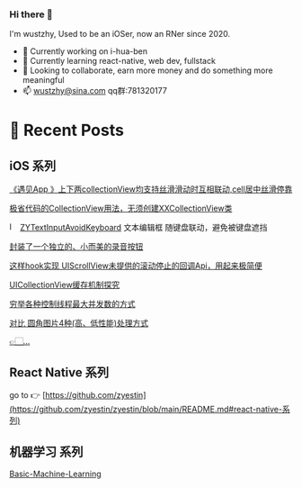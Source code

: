 ### Hi there 👋

I'm wustzhy, Used to be an iOSer, now an RNer since 2020.

- 🔭 Currently working on i-hua-ben
- 🌱 Currently learning react-native, web dev, fullstack
- 👯 Looking to collaborate, earn more money and do something more meaningful
- 📫 wustzhy@sina.com  qq群:781320177

<!--
**wustzhy/wustzhy** is a ✨ _special_ ✨ repository because its `README.md` (this file) appears on your GitHub profile.

Here are some ideas to get you started:

- 🔭 I’m currently working on ...
- 🌱 I’m currently learning ...
- 👯 I’m looking to collaborate on ...
- 🤔 I’m looking for help with ...
- 💬 Ask me about ...
- 📫 How to reach me: ...
- 😄 Pronouns: ...
- ⚡ Fun fact: ...
-->

# 📰 Recent Posts

## iOS 系列

[《遇见App 》上下两collectionView均支持丝滑滑动时互相联动,cell居中丝滑停靠](https://github.com/wustzhy/TwoCollectionViewsLinkwork)

[极省代码的CollectionView用法，无须创建XXCollectionView类](https://github.com/wustzhy/ZYFlywheel/tree/master/SuperSimpleCollectionView)

<img src="https://cocoapods.org/favicons/favicon.ico" alt="Image" width="15"> [ZYTextInputAvoidKeyboard](https://github.com/wustzhy/ZYTextInputAvoidKeyboard) 文本编辑框 随键盘联动，避免被键盘遮挡

[封装了一个独立的、小而美的录音按钮](https://github.com/wustzhy/ZYAudioRecorderWidget)

[这样hook实现 UIScrollView未提供的滚动停止的回调Api，用起来极简便](https://github.com/wustzhy/ZYFlywheel/tree/master/ScrollDidEndHook)

[UICollectionView缓存机制探究](https://www.jianshu.com/p/5d817ea3565d)

[穷举各种控制线程最大并发数的方式](https://github.com/wustzhy/ThreadCoutControl)

[对比 圆角图片4种(高、低性能)处理方式](https://github.com/wustzhy/TableViewOptimize)

[👉🏻...](https://github.com/wustzhy?tab=repositories)

## React Native 系列

go to 👉 [https://github.com/zyestin](https://github.com/zyestin/zyestin/blob/main/README.md#react-native-系列)

## 机器学习 系列

[Basic-Machine-Learning](https://github.com/wustzhy/Basic-Machine-Learning)
